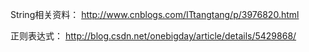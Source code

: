 String相关资料：
http://www.cnblogs.com/ITtangtang/p/3976820.html

正则表达式：
http://blog.csdn.net/onebigday/article/details/5429868/
